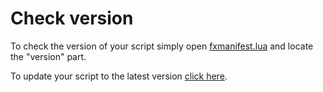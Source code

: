 # Check version

To check the version of your script simply open [fxmanifest.lua](fxmanifest.md) and locate the "version" part.

To update your script to the latest version [click here](update.md).
